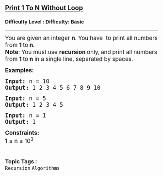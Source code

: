 <h2><a href="https://www.geeksforgeeks.org/problems/print-1-to-n-without-using-loops-1587115620/1?page=1&category=Recursion&sortBy=difficulty">Print 1 To N Without Loop</a></h2><h3>Difficulty Level : Difficulty: Basic</h3><hr><div class="problems_problem_content__Xm_eO"><p><span style="font-size: 14pt;">You are given an integer <strong>n</strong>. You have&nbsp; to print all numbers from <strong data-start="195" data-end="205">1 </strong>to<strong data-start="195" data-end="205"> n</strong>.<br></span><span style="font-size: 14pt;"><strong>Note</strong>:&nbsp;You must use <strong data-start="288" data-end="306">recursion </strong>only,<strong data-start="288" data-end="306"> </strong>and<strong data-start="288" data-end="306"> </strong>print all numbers from <strong data-start="215" data-end="225">1 </strong>to<strong data-start="215" data-end="225"> n</strong> in a single line, separated by spaces.</span></p>
<p><span style="font-size: 14pt;"><strong>Examples:<br></strong></span></p>
<pre><span style="font-size: 14pt;"><strong>Input: </strong>n = 10
<strong>Output: </strong>1 2 3 4 5 6 7 8 9 10
</span></pre>
<pre><span style="font-size: 14pt;"><strong>Input: </strong>n = 5
<strong>Output: </strong>1 2 3 4 5</span></pre>
<pre><span style="font-size: 14pt;"><strong>Input: </strong>n = 1
<strong>Output: </strong>1</span></pre>
<p><span style="font-size: 14pt;"><strong>Constraints:</strong><br>1 ≤ n ≤ 10<sup>3</sup></span></p></div><br><p><span style=font-size:18px><strong>Topic Tags : </strong><br><code>Recursion</code>&nbsp;<code>Algorithms</code>&nbsp;